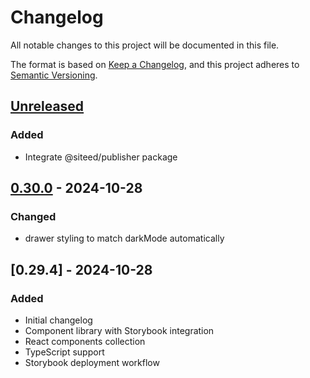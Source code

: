 # Changelog

All notable changes to this project will be documented in this file.

The format is based on [Keep a Changelog](https://keepachangelog.com/en/1.1.0/),
and this project adheres to [Semantic Versioning](https://semver.org/spec/v2.0.0.html).

## [Unreleased]

### Added
- Integrate @siteed/publisher package

## [0.30.0] - 2024-10-28

### Changed
- drawer styling to match darkMode automatically

## [0.29.4] - 2024-10-28

### Added
- Initial changelog
- Component library with Storybook integration
- React components collection
- TypeScript support
- Storybook deployment workflow

[unreleased]: https://github.com/deeeed/universe/compare/design-system-v0.29.4...HEAD
[unreleased]: https://github.com/deeeed/universe/compare/design-system-v0.30.0...HEAD
[0.30.0]: https://github.com/deeeed/universe/compare/design-system-v0.29.4...design-system-v0.30.0
